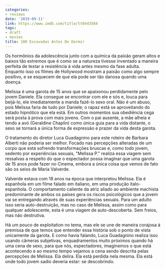 ```yaml
---
categories:
- reviews
date: '2019-09-11'
link: https://www.imdb.com/title/tt0443584
tags:
- draft
- movies
title: 100 Escovadas Antes De Dormir
---
```


Os hormônios da adolescência junto com a química da paixão geram altos e baixos tão extremos que é como se a natureza tivesse inventado a maneira perfeita de testar a resistência à vida antes mesmo da fase adulta. Enquanto isso os filmes de Hollywood mostram a paixão como algo sempre positivo, e se esquecem de que ela pode ser tão danosa quando uma doença.

Melissa é uma garota de 15 anos que se apaixonou perdidamente pelo jovem Daniele. Ela consegue se encontrar com ele e sós e, louca para beijá-lo, ele imediatamente a manda fazê-lo sexo oral. Não é um abuso, pois Melissa faria de tudo por Daniele; o rapaz está se aproveitando do estado hipnótico que ela está. Em outros momentos sua obediência cega será posta à prova com mais jovens. Com o pai ausente, a mãe alheia e tendo a avó (Geraldine Chaplin) como única guia para a vida distante, o sexo se tornará a única forma de expressão e prazer da vida desta garota.

O tratamento do diretor Luca Guadagnino para este roteiro de Barbara Alberti não poderia ser melhor. Focado nas percepções alteradas de um corpo que está sofrendo transformações bruscas e, como todo jovem, sedento por experiências sexuais, "Melissa P." realiza essa viagem sem ressalvas a respeito do que o espectador possa imaginar que uma garota de 15 anos pode fazer no Cinema, embora a única coisa que vemos de fato são os seios de María Valverde.

Valverde estava com 18 anos na época que interpretou Melissa. Ela é espanhola em um filme falado em italiano, em uma produção ítalo-espanhola. O comportamento caliente da atriz aliado ao ambiente machista predominante de ambos os países gera os riscos psicológicos que a jovem vai se entregando através de suas experiências sexuais. Para um adulto isso seria auto-destruição, mas no caso de Melissa, assim como para qualquer adolescente, esta é uma viagem de auto-descoberta. Sem freios, mas não destrutiva.

Há um pouco de exploitation no tema, mas ele se une de maneira corajosa à premissa de que temos que entender essa história sob o ponto de vista unicamente da garota. E como havia falando, Luca Guadagnino realiza isso usando câmeras subjetivas, enquadramentos muito próximos quando há uma cena de sexo, para que nós, espectadores, imaginemos o que está acontecendo e ao mesmo tempo vejamos a cena sendo descrita pelas percepções de Melissa. Ela delira. Ela está perdida nela mesma. Ela está onde todo jovem sadio deveria estar: se descobrindo.